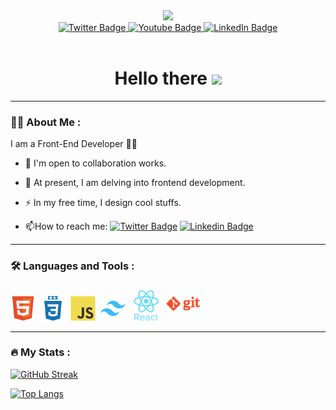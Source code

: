 <div id="header" align="center">
  <img src="https://media.giphy.com/media/M9gbBd9nbDrOTu1Mqx/giphy.gif" width="100"/>
</div>
<div id="badges" align="center">
  <a href="https://twitter.com/lami_deh">
    <img src="https://img.shields.io/badge/Twitter-blue?style=for-the-badge&logo=twitter&logoColor=white" alt="Twitter Badge"/>
  </a>
  <a href="https://wa.me/+2347037904133">
    <img src="https://img.shields.io/badge/Whatsapp-green?style=for-the-badge&logo=whatsapp&logoColor=white" alt="Youtube Badge"/>
  </a>
  <a href="https://www.linkedin.com/in/olamide-osibeluwo/">
    <img src="https://img.shields.io/badge/LinkedIn-blue?style=for-the-badge&logo=linkedin&logoColor=white" alt="LinkedIn Badge"/>
  </a>
</div>
<div align="center">
  <img src="https://komarev.com/ghpvc/?username=olamiidee&style=flat-square&color=blue" alt=""/>
</div>
<h1 align="center">
  Hello there
  <img src="https://media.giphy.com/media/hvRJCLFzcasrR4ia7z/giphy.gif" width="30px"/>
</h1>

<!--<div align="center">
  <img src="https://media.giphy.com/media/dWesBcTLavkZuG35MI/giphy.gif" width="600" height="300"/>
</div>-->
---

### :man_technologist: About Me :
I am a Front-End Developer 👨‍💻
- :telescope: I'm open to collaboration works.

- :seedling: At present, I am delving into frontend development.

- :zap: In my free time, I design cool stuffs.

- :mailbox:How to reach me: [![Twitter Badge](https://img.shields.io/badge/-Twitter-blue?style=flat&logo=Twitter&logoColor=white)](https://twitter.com/lami_deh) [![Linkedin Badge](https://img.shields.io/badge/-Linkedin-blue?style=flat&logo=Linkedin&logoColor=white)](https://www.linkedin.com/in/Osibeluwo-Olamide/)

---

### :hammer_and_wrench: Languages and Tools :
<div>
  <img src="https://github.com/devicons/devicon/blob/master/icons/html5/html5-original.svg" title="HTML5" alt="HTML" width="40" height="40"/>&nbsp;
  <img src="https://github.com/devicons/devicon/blob/master/icons/css3/css3-plain-wordmark.svg"  title="CSS3" alt="CSS" width="40" height="40"/>&nbsp;
  <img src="https://github.com/devicons/devicon/blob/master/icons/javascript/javascript-original.svg" title="JavaScript" alt="JavaScript" width="40" height="40"/>&nbsp;
  <img src="https://github.com/devicons/devicon/blob/master/icons/tailwindcss/tailwindcss-plain.svg" title="Tailwind" alt="Tailwind" width="40" height="40"/>&nbsp;
  <img src="https://github.com/devicons/devicon/blob/master/icons/react/react-original-wordmark.svg" title="React" alt="React" width="50" height="50"/>&nbsp;
  <img src="https://github.com/devicons/devicon/blob/master/icons/git/git-plain-wordmark.svg" title="Git" **alt="Git" width="55" height="55"/>
</div>

---

### :fire: My Stats :
[![GitHub Streak](http://github-readme-streak-stats.herokuapp.com?user=olamiidee&theme=dark&background=000000)](https://git.io/streak-stats)

[![Top Langs](https://github-readme-stats.vercel.app/api/top-langs/?username=olamiidee&layout=compact&theme=vision-friendly-dark)](https://github.com/anuraghazra/github-readme-stats)
